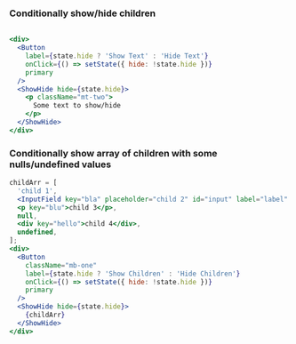 ### Conditionally show/hide children
```jsx

<div>
  <Button
    label={state.hide ? 'Show Text' : 'Hide Text'}
    onClick={() => setState({ hide: !state.hide })}
    primary
  />
  <ShowHide hide={state.hide}>
    <p className="mt-two">
      Some text to show/hide
    </p>
  </ShowHide>
</div>
```

### Conditionally show array of children with some nulls/undefined values
```jsx
childArr = [
  'child 1',
  <InputField key="bla" placeholder="child 2" id="input" label="label" />,
  <p key="blu">child 3</p>,
  null,
  <div key="hello">child 4</div>,
  undefined,
];
<div>
  <Button
    className="mb-one"
    label={state.hide ? 'Show Children' : 'Hide Children'}
    onClick={() => setState({ hide: !state.hide })}
    primary
  />
  <ShowHide hide={state.hide}>
    {childArr}
  </ShowHide>
</div>
```
